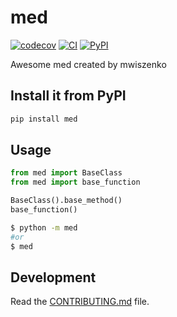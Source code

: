 
# med

[![codecov](https://codecov.io/gh/mwiszenko/MED/branch/main/graph/badge.svg?token=GD9WUZk0lo)](https://codecov.io/gh/mwiszenko/MED)
[![CI](https://github.com/mwiszenko/MED/actions/workflows/main.yml/badge.svg)](https://github.com/mwiszenko/MED/actions/workflows/main.yml)
[![PyPI](https://img.shields.io/pypi/v/mwiszenko-med)](https://pypi.python.org/pypi/mwiszenko-med/)

Awesome med created by mwiszenko

## Install it from PyPI

```bash
pip install med
```

## Usage

```py
from med import BaseClass
from med import base_function

BaseClass().base_method()
base_function()
```

```bash
$ python -m med
#or
$ med
```

## Development

Read the [CONTRIBUTING.md](CONTRIBUTING.md) file.
